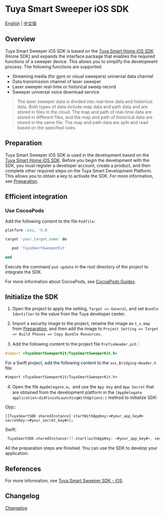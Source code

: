 # Tuya Smart Sweeper iOS SDK

[English](README.md) | [中文版](README-zh.md)

## Overview

Tuya Smart Sweeper iOS SDK is based on the [Tuya Smart Home iOS SDK](https://developer.tuya.com/en/docs/app-development/ios-app-sdk/feature-overview?id=Ka5cgmlybhjk8) (Home SDK) and expands the interface package that enables the required functions of a sweeper device. This allows you to simplify the development process. The following functions are supported:

- Streaming media (for gyro or visual sweepers) universal data channel
- Data transmission channel of laser sweeper
- Laser sweeper real-time or historical sweep record
- Sweeper universal voice download service

> The laser sweeper data is divided into real-time data and historical data. Both types of data include map data and path data and are stored in files in the cloud. The map and path of real-time data are stored in different files, and the map and path of historical data are stored in the same file. The map and path data are split and read based on the specified rules.
>



## Preparation

Tuya Smart Sweeper iOS SDK is used in the development based on the [Tuya Smart Home iOS SDK](https://developer.tuya.com/en/docs/app-development/ios-app-sdk/feature-overview?id=Ka5cgmlybhjk8). Before you begin the development with the SDK, you must register a developer account, create a product, and then complete other required steps on the Tuya Smart Development Platform. This allows you to obtain a key to activate the SDK. For more information, see [Preparation](https://developer.tuya.com/en/docs/app-development/preparation/preparation?id=Ka69nt983bhh5).




## Efficient integration

### Use CocoaPods

Add the following content to the file `Podfile`:

```ruby
platform :ios, '9.0'

target 'your_target_name' do

   pod 'TuyaSmartSweeperKit'
   
end
```

Execute the command `pod update` in the root directory of the project to integrate the SDK.

For more information about CocoaPods, see [CocoaPods Guides](https://guides.cocoapods.org/).



## Initialize the SDK

1. Open the project to apply the setting, `Target => General`, and set `Bundle Identifier` to the value from the Tuya developer center.

2. Import a security image to the project, rename the image as `t_s.bmp` from [Preparation](https://developer.tuya.com/en/docs/app-development/preparation/preparation?id=Ka69nt983bhh5), and then add the image to `Project Setting => Target => Build Phases => Copy Bundle Resources`.

3. Add the following content to the project file `PrefixHeader.pch`：

```objective-c
#import <TuyaSmartSweeperKit/TuyaSmartSweeperKit.h>
```

For a Swift project, add the following content to the `xxx_Bridging-Header.h` file:

```
#import <TuyaSmartSweeperKit/TuyaSmartSweeperKit.h>
```

4. Open the file `AppDelegate.m`，and use the `App Key` and `App Secret` that are obtained from the development platform in the `[AppDelegate application:didFinishLaunchingWithOptions:]` method to initialize SDK:

Objc:

```objc
[[TuyaSmartSDK sharedInstance] startWithAppKey:<#your_app_key#> secretKey:<#your_secret_key#>];
```

Swift:

```swift
 TuyaSmartSDK.sharedInstance()?.start(withAppKey: <#your_app_key#>, secretKey: <#your_secret_key#>)
```

All the preparation steps are finished. You can use the SDK to develop your application.



## References

For more information, see [Tuya Smart Sweeper SDK - iOS](https://developer.tuya.com/en/docs/app-development/ios-app-sdk/extension-sdk/sweeper-sdk/sweeper?id=Ka5vey18r7hnz).



## Changelog

[Changelog](https://developer.tuya.com/en/docs/app-development/ios-app-sdk/extension-sdk/sweeper-sdk/sweeperchangelog?id=Ka5zsjrv5svmm)

